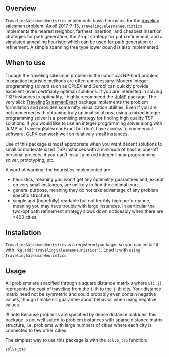 ## Overview

`TravelingSalesmanHeuristics` implements basic heuristics for the [traveling salesman problem](https://en.wikipedia.org/wiki/Travelling_salesman_problem). 
As of 2017-7-13, `TravelingSalesmanHeuristics` implements the nearest neighbor, farthest insertion, and cheapest insertion strategies for path generation, the 2-opt strategy for path refinement, and a simulated annealing heuristic which can be used for path generation or refinement. A simple spanning tree type lower bound is also implemented.

## When to use
Though the traveling salesman problem is the canonical NP-hard problem, in practice heuristic methods are often unnecessary. Modern integer programming solvers such as CPLEX and Gurobi can quickly provide excellent (even certifiably optimal) solutions. If you are interested in solving TSP instances to optimality, I highly recommend the [JuMP](https://github.com/JuliaOpt/JuMP.jl) package. The very slick [TravelingSalesmanExact](https://github.com/ericphanson/TravelingSalesmanExact.jl) package implements the problem formulation and provides some nifty visualization utilities. Even if you are not concerned with obtaining truly optimal solutions, using a mixed integer programming solver is a promising strategy for finding high quality TSP solutions. If you would like to use an integer programming solver along with JuMP or TravelingSalesmanExact but don't have access to commercial software, [GLPK](https://github.com/JuliaOpt/GLPK.jl) can work well on relatively small instances.

Use of this package is most appropriate when you want decent solutions to small or moderate sized TSP instances with a minimum of hassle: one-off personal projects, if you can't install a mixed integer linear programming solver, prototyping, etc.

A word of warning: the heuristics implemented are
* heuristics, meaning you won't get any optimality guarantees and, except on very small instances, are unlikely to find the optimal tour;
* general purpose, meaning they do not take advantage of any problem specific structure;
* simple and (hopefully) readable but not terribly high performance, meaning you may have trouble with large instances. In particular the two-opt path refinement strategy slows down noticeably when there are >400 cities.

## Installation
`TravelingSalesmanHeuristics` is a registered package, so you can install it with `Pkg.add("TravelingSalesmanHeuristics")`. Load it with `using TravelingSalesmanHeuristics`.

## Usage
All problems are specified through a square distance matrix `D` where `D[i,j]` represents the cost of traveling from the `i`-th to the `j`-th city. Your distance matrix need not be symmetric and could probably even contain negative values, though I make no guarantee about behavior when using negative values.

!!! note
    Because problems are specified by dense distance matrices, this package is not well suited to problem instances with sparse distance matrix structure, i.e. problems with large numbers of cities where each city is connected to few other cities.

The simplest way to use this package is with the `solve_tsp` function:

```@docs
solve_tsp
```

